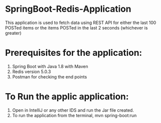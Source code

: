 # SpringBoot-Redis-Application
This application is used to fetch data using REST API for either the last 100 POSTed items or the items POSTed in the last 2 seconds (whichever is greater)

# Prerequisites for the application:
1. Spring Boot with Java 1.8 with Maven
2. Redis version 5.0.3
3. Postman for checking the end points

# To Run the applic application:
1. Open in IntelliJ or any other IDS and run the Jar file created.
2. To run the application from the terminal, mvn spring-boot:run

